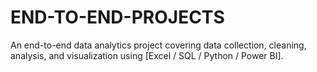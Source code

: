# END-TO-END-PROJECTS
An end-to-end data analytics project covering data collection, cleaning, analysis, and visualization using [Excel / SQL / Python / Power BI].
